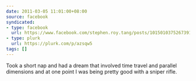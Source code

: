 ```yaml
---
date: 2011-03-05 11:01:00+08:00
source: facebook
syndicated:
- type: facebook
  url: https://www.facebook.com/stephen.roy.tang/posts/10150103752673912
- type: plurk
  url: https://plurk.com/p/azsqw5
tags: []
---
```


Took a short nap and had a dream that involved time travel and parallel dimensions and at one point I was being pretty good with a sniper rifle.